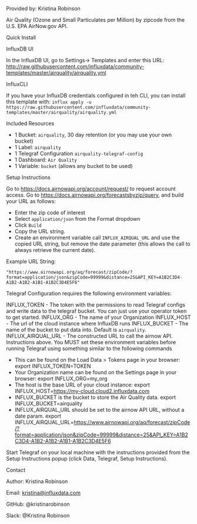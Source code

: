 Provided by: Kristina Robinson

Air Quality (Ozone and Small Particulates per Million) by zipcode from the U.S. EPA AirNow.gov API.

Quick Install

InfluxDB UI

In the InfluxDB UI, go to Settings-> Templates and enter this URL: http://raw.githubusercontent.com/influxdata/community-templates/master/airquality/airquality.yml

InfluxCLI

If you have your InfluxDB credentials configured in teh CLI, you can install this template with: 
```influx apply -u https://raw.githubusercontent.com/influxdata/community-templates/master/airquality/airquality.yml```


Included Resources

* 1 Bucket: `airquality`, 30 day retention (or you may use your own bucket)
* 1 Label: `airquality`
* 1 Telegraf Configuration `airquality-telegraf-config`
* 1 Dashboard: `Air Quality`
* 1 Variable: `bucket` (allows any bucket to be used)

Setup Instructions

Go to https://docs.airnowapi.org/account/request/ to request account access.
Go to https://docs.airnowapi.org/forecastsbyzip/query, and build your URL as follows:
* Enter the zip code of interest
* Select `application/json` from the Format dropdown
* Click `Build`
* Copy the URL string.
* Create an environment variable call `INFLUX_AIRQUAL_URL` and use the copied URL string, but remove the date parameter (this allows the call to always retrieve the current date).

Example URL String:
```
"https://www.airnowapi.org/aq/forecast/zipCode/?format=application/json&zipCode=99999&distance=25&API_KEY=A1B2C3D4-A1B2-A1B2-A1B1-A1B2C3D4E5F6"
```

Telegraf Configuration requires the following environment variables:

INFLUX_TOKEN - The token with the permissions to read Telegraf configs and write data to the telegraf bucket. You can just use your operator token to get started.
INFLUX_ORG - The name of your Organization
INFLUX_HOST - The url of the cloud instance where InfluxDB runs
INFLUX_BUCKET - The name of the bucket to put data into.  Default is `airquality`.
INFLUX_AIRQUAL_URL - The constructed URL to call the airnow API.  Instructions above.
You MUST set these environment variables before running Telegraf using something similar to the following commands

* This can be found on the Load Data > Tokens page in your browser: export INFLUX_TOKEN=TOKEN
* Your Organization name can be found on the Settings page in your browser: export INFLUX_ORG=my_org
* The host is the base URL of your cloud instance: export INFLUX_HOST=https://my-cloud.cloud2.influxdata.com
* INFLUX_BUCKET is the bucket to store the Air Quality data.  export INFLUX_BUCKET=airquality
* INFLUX_AIRQUAL_URL should be set to the airnow API URL, without a date param.  export INFLUX_AIRQUAL_URL=https://www.airnowapi.org/aq/forecast/zipCode/?format=application/json&zipCode=99999&distance=25&API_KEY=A1B2C3D4-A1B2-A1B2-A1B1-A1B2C3D4E5F6

Start Telegraf on your local machine with the instructions provided from the Setup Instructions popup (click Data, Telegraf, Setup Instructions).


Contact

Author: Kristina Robinson

Email: kristina@influxdata.com

GitHub: @kristinarobinson

Slack: @Kristina Robinson
